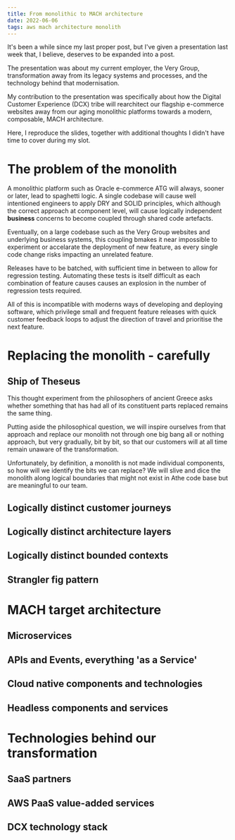 ```yaml
---
title: From monolithic to MACH architecture 
date: 2022-06-06
tags: aws mach architecture monolith
---
```


It's been a while since my last proper post, 
but I've given a presentation last week that, I believe,
 deserves to be expanded into a post.

The presentation was about my current employer,
 the Very Group, transformation away from its legacy systems and processes,
and the technology behind that modernisation.

My contribution to the presentation was specifically about how
the Digital Customer Experience (DCX) tribe will rearchitect
our flagship e-commerce websites away from our aging 
monolithic platforms towards a modern, composable, MACH architecture.

Here, I reproduce the slides, together with additional
thoughts I didn't have time to cover during my slot.

# The problem of the monolith

A monolithic platform such as Oracle e-commerce ATG
will always, sooner or later, lead to spaghetti logic.
A single codebase will cause well intentioned engineers
to apply DRY and SOLID principles, which although
the correct approach at component level, will cause
logically independent **business** concerns to become
coupled through shared code artefacts.

Eventually, on a large codebase such as the Very Group
websites and underlying business systems, this coupling
bmakes it near impossible to experiment or accelarate 
the deployment of new feature, as every single code 
change risks impacting an unrelated feature.

Releases have to be batched, with sufficient time in between
to allow for regression testing. Automating these tests
is itself difficult as each combination of feature causes
 causes an explosion in the number of regression tests required.

All of this is incompatible with moderns ways of developing and deploying
software, which privilege small and frequent feature
releases with quick customer feedback loops to adjust the direction of travel
 and prioritise the next feature.

# Replacing the monolith - carefully

## Ship of Theseus

This thought experiment from the philosophers of ancient Greece asks whether something
that has had all of its constituent parts replaced remains the same thing.

Putting aside the philosophical question, we will inspire
ourselves from that approach and replace our monolith not 
through one big bang all or nothing approach, but very gradually,
bit by bit, so that our customers will at all time
remain unaware of the transformation.

Unfortunately, by definition, a monolith is not made
individual components, so how will we identify the bits 
we can replace? We will slive and dice the monolith 
along logical boundaries that might not exist in
Athe code base but are meaningful to our team.

## Logically distinct customer journeys
## Logically distinct architecture layers
## Logically distinct bounded contexts
## Strangler fig pattern

# MACH target architecture

## Microservices
## APIs and Events, everything 'as a Service'
## Cloud native components and technologies
## Headless components and services

# Technologies behind our transformation

## SaaS partners 
## AWS PaaS value-added services
## DCX technology stack
